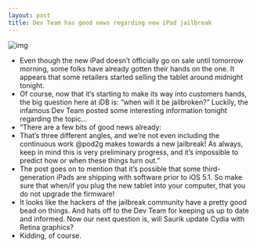 ```yaml
---
layout: post
title: Dev Team has good news regarding new iPad jailbreak
---
```

![img](http://media.idownloadblog.com/wp-content/uploads/2012/03/ios-5.1-jailbreak.jpg)
* Even though the new iPad doesn’t officially go on sale until tomorrow morning, some folks have already gotten their hands on the one. It appears that some retailers started selling the tablet around midnight tonight.
* Of course, now that it’s starting to make its way into customers hands, the big question here at iDB is: “when will it be jailbroken?” Luckily, the infamous Dev Team posted some interesting information tonight regarding the topic…
* “There are a few bits of good news already:
* That’s three different angles, and we’re not even including the continuous work @pod2g makes towards a new jailbreak! As always, keep in mind this is very preliminary progress, and it’s impossible to predict how or when these things turn out.”
* The post goes on to mention that it’s possible that some third-generation iPads are shipping with software prior to iOS 5.1. So make sure that when/if you plug the new tablet into your computer, that you do not upgrade the firmware!
* It looks like the hackers of the jailbreak community have a pretty good bead on things. And hats off to the Dev Team for keeping us up to date and informed. Now our next question is, will Saurik update Cydia with Retina graphics?
* Kidding, of course.

